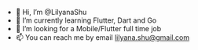 - 👋 Hi, I’m @LilyanaShu
- 🌱 I’m currently learning Flutter, Dart and Go
- 💞️ I’m looking for a Mobile/Flutter full time job
- 📫 You can reach me by email lilyana.shu@gmail.com

<!---
LilyanaShu/LilyanaShu is a ✨ special ✨ repository because its `README.md` (this file) appears on your GitHub profile.
You can click the Preview link to take a look at your changes.
--->
